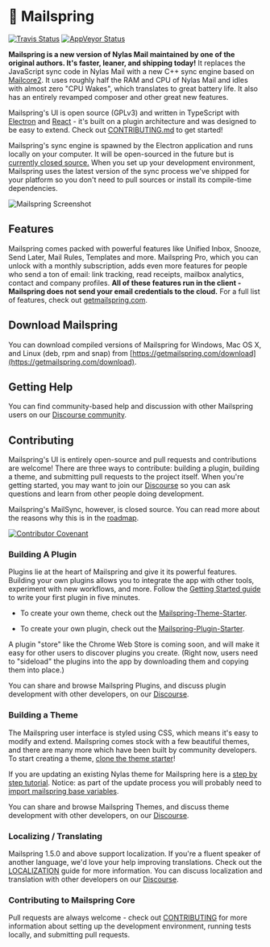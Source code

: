# 💌 Mailspring

[![Travis Status](https://api.travis-ci.com/Foundry376/Mailspring.svg?branch=master)](https://travis-ci.com/github/Foundry376/Mailspring)
[![AppVeyor Status](https://ci.appveyor.com/api/projects/status/iuuuy6d65u3x6bj6?svg=true)](https://ci.appveyor.com/project/Foundry376/Mailspring)

**Mailspring is a new version of Nylas Mail maintained by one of the original authors. It's faster, leaner, and shipping today!** It replaces the JavaScript sync code in Nylas Mail with a new C++ sync engine based on [Mailcore2](https://github.com/MailCore/mailcore2). It uses roughly half the RAM and CPU of Nylas Mail and idles with almost zero "CPU Wakes", which translates to great battery life. It also has an entirely revamped composer and other great new features.

Mailspring's UI is open source (GPLv3) and written in TypeScript with [Electron](https://github.com/atom/electron) and [React](https://facebook.github.io/react/) - it's built on a plugin architecture and was designed to be easy to extend. Check out [CONTRIBUTING.md](https://github.com/Foundry376/Mailspring/blob/master/CONTRIBUTING.md) to get started!

Mailspring's sync engine is spawned by the Electron application and runs locally on your computer. It will be open-sourced in the future but is [currently closed source.](https://github.com/Foundry376/Mailspring/blob/master/ROADMAP.md#why-is-mailsync-closed-source) When you set up your development environment, Mailspring uses the latest version of the sync process we've shipped for your platform so you don't need to pull sources or install its compile-time dependencies.

![Mailspring Screenshot](https://github.com/Foundry376/Mailspring/raw/master/screenshots/hero_graphic_mac%402x.png)

## Features

Mailspring comes packed with powerful features like Unified Inbox, Snooze, Send Later, Mail Rules, Templates and more. Mailspring Pro, which you can unlock with a monthly subscription, adds even more features for people who send a ton of email: link tracking, read receipts, mailbox analytics, contact and company profiles. **All of these features run in the client - Mailspring does not send your email credentials to the cloud.** For a full list of features, check out [getmailspring.com](https://getmailspring.com/).

## Download Mailspring

You can download compiled versions of Mailspring for Windows, Mac OS X, and Linux (deb, rpm and snap) from [https://getmailspring.com/download](https://getmailspring.com/download).

## Getting Help

You can find community-based help and discussion with other Mailspring users on our
[Discourse community](https://community.getmailspring.com/).

## Contributing

Mailspring's UI is entirely open-source and pull requests and contributions are welcome! There are three ways to contribute: building a plugin, building a theme, and submitting pull requests to the project itself. When you're getting started, you may want to join our [Discourse](https://community.getmailspring.com/) so you can ask questions and learn from other people doing development.

Mailspring's MailSync, however, is closed source. You can read more about the reasons why this is in the [roadmap](https://github.com/Foundry376/Mailspring/blob/master/ROADMAP.md#why-is-mailsync-closed-source).

[![Contributor Covenant](https://img.shields.io/badge/Contributor%20Covenant-v2.0%20adopted-ff69b4.svg)](code_of_conduct.md)

### Building A Plugin

Plugins lie at the heart of Mailspring and give it its powerful features. Building your own plugins allows you to integrate the app with other tools, experiment with new workflows, and more. Follow the [Getting Started guide](https://Foundry376.github.io/Mailspring/) to write your first plugin in five minutes.

- To create your own theme, check out the [Mailspring-Theme-Starter](https://github.com/Foundry376/Mailspring-Theme-Starter).

- To create your own plugin, check out the [Mailspring-Plugin-Starter](https://github.com/Foundry376/Mailspring-Plugin-Starter).

A plugin "store" like the Chrome Web Store is coming soon, and will make it easy for other users to discover plugins you create. (Right now, users need to "sideload" the plugins into the app by downloading them and copying them into place.)

You can share and browse Mailspring Plugins, and discuss plugin development with other developers, on our
[Discourse](https://community.getmailspring.com/).

### Building a Theme

The Mailspring user interface is styled using CSS, which means it's easy to modify and extend. Mailspring comes stock with a few beautiful themes, and there are many more which have been built by community developers. To start creating a theme, [clone the theme starter](https://github.com/Foundry376/Mailspring-Theme-Starter)!

If you are updating an existing Nylas theme for Mailspring here is a [step by step tutorial](https://community.getmailspring.com/t/updating-an-n1-nylas-mail-theme-for-mailspring/195). Notice: as part of the update process you will probably need to [import mailspring base variables](https://github.com/Foundry376/Mailspring/issues/326#issuecomment-343757775).

You can share and browse Mailspring Themes, and discuss theme development with other developers, on our
[Discourse](https://community.getmailspring.com/).

### Localizing / Translating

Mailspring 1.5.0 and above support localization. If you're a fluent speaker of another language, we'd love your help improving translations. Check out the [LOCALIZATION](https://github.com/Foundry376/Mailspring/blob/master/LOCALIZATION.md) guide for more information. You can discuss localization and translation with other developers on our [Discourse](https://community.getmailspring.com/).

### Contributing to Mailspring Core

Pull requests are always welcome - check out [CONTRIBUTING](https://github.com/Foundry376/Mailspring/blob/master/CONTRIBUTING.md) for more information about setting up the development environment, running tests locally, and submitting pull requests.
